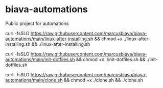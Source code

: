# biava-automations
Public project for automations

curl -fsSLO https://raw.githubusercontent.com/marcusbiava/biava-automations/main/linux-after-installing.sh && chmod +x ./linux-after-installing.sh && ./linux-after-installing.sh

curl -fsSLO https://raw.githubusercontent.com/marcusbiava/biava-automations/main/init-dotfiles.sh && chmod +x ./init-dotfiles.sh && ./init-dotfiles.sh

curl -fsSLO https://raw.githubusercontent.com/marcusbiava/biava-automations/main/clone.sh && chmod +x ./clone.sh && ./clone.sh
